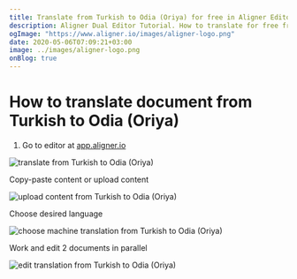 ```yaml
---
title: Translate from Turkish to Odia (Oriya) for free in Aligner Editor
description: Aligner Dual Editor Tutorial. How to translate for free from Turkish to Odia (Oriya). Aligner is multilingual document management platform. 
ogImage: "https://www.aligner.io/images/aligner-logo.png"
date: 2020-05-06T07:09:21+03:00
image: ../images/aligner-logo.png
onBlog: true
---
```


# How to translate document from Turkish to Odia (Oriya)

1. Go to editor at [app.aligner.io](https://app.aligner.io "Aligner App web page")

![translate from Turkish to Odia (Oriya)](../aligner-blank-editor.png "translate from Turkish to Odia (Oriya)")

Copy-paste content or upload content

![upload content from Turkish to Odia (Oriya)](../aligner-uploaded-document.png "upload content from Turkish to Odia (Oriya)")

Choose desired language

![choose machine translation from Turkish to Odia (Oriya)](../aligner-language-dropdown.png "choose machine translation from Turkish to Odia (Oriya)")

Work and edit 2 documents in parallel

![edit translation from Turkish to Odia (Oriya)](../aligner-double-sitded-editor.png "edit translation from Turkish to Odia (Oriya)")

